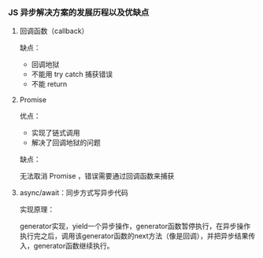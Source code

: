 
### JS 异步解决方案的发展历程以及优缺点

1. 回调函数（callback）

   缺点：

   - 回调地狱
   - 不能用 try catch 捕获错误
   - 不能 return

2. Promise

   优点：

   - 实现了链式调用
   - 解决了回调地狱的问题

   缺点：

   无法取消 Promise ，错误需要通过回调函数来捕获

3. async/await：同步方式写异步代码

   实现原理：

   generator实现，yield一个异步操作，generator函数暂停执行，在异步操作执行完之后，调用该generator函数的next方法（像是回调），并把异步结果传入，generator函数继续执行。

   

































